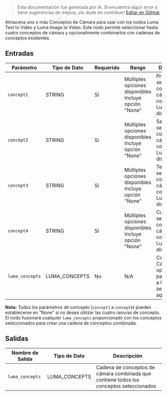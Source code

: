 > Esta documentación fue generada por IA. Si encuentra algún error o tiene sugerencias de mejora, ¡no dude en contribuir! [Editar en GitHub](https://github.com/Comfy-Org/embedded-docs/blob/main/comfyui_embedded_docs/docs/LumaConceptsNode/es.md)

Almacena uno o más Conceptos de Cámara para usar con los nodos Luma Text to Video y Luma Image to Video. Este nodo permite seleccionar hasta cuatro conceptos de cámara y opcionalmente combinarlos con cadenas de conceptos existentes.

## Entradas

| Parámetro | Tipo de Dato | Requerido | Rango | Descripción |
|-----------|-----------|----------|-------|-------------|
| `concept1` | STRING | Sí | Múltiples opciones disponibles<br>Incluye opción "None" | Primera selección de concepto de cámara de los conceptos Luma disponibles |
| `concept2` | STRING | Sí | Múltiples opciones disponibles<br>Incluye opción "None" | Segunda selección de concepto de cámara de los conceptos Luma disponibles |
| `concept3` | STRING | Sí | Múltiples opciones disponibles<br>Incluye opción "None" | Tercera selección de concepto de cámara de los conceptos Luma disponibles |
| `concept4` | STRING | Sí | Múltiples opciones disponibles<br>Incluye opción "None" | Cuarta selección de concepto de cámara de los conceptos Luma disponibles |
| `luma_concepts` | LUMA_CONCEPTS | No | N/A | Conceptos de Cámara opcionales para agregar a los seleccionados aquí |

**Nota:** Todos los parámetros de concepto (`concept1` a `concept4`) pueden establecerse en "None" si no desea utilizar las cuatro ranuras de concepto. El nodo fusionará cualquier `luma_concepts` proporcionado con los conceptos seleccionados para crear una cadena de conceptos combinada.

## Salidas

| Nombre de Salida | Tipo de Dato | Descripción |
|-------------|-----------|-------------|
| `luma_concepts` | LUMA_CONCEPTS | Cadena de conceptos de cámara combinada que contiene todos los conceptos seleccionados |
